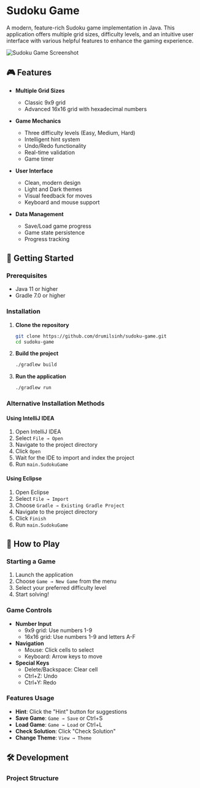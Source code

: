 # Sudoku Game

A modern, feature-rich Sudoku game implementation in Java. This application offers multiple grid sizes, difficulty levels, and an intuitive user interface with various helpful features to enhance the gaming experience.

![Sudoku Game Screenshot](screenshots/game.png)

## 🎮 Features

- **Multiple Grid Sizes**
  - Classic 9x9 grid
  - Advanced 16x16 grid with hexadecimal numbers

- **Game Mechanics**
  - Three difficulty levels (Easy, Medium, Hard)
  - Intelligent hint system
  - Undo/Redo functionality
  - Real-time validation
  - Game timer

- **User Interface**
  - Clean, modern design
  - Light and Dark themes
  - Visual feedback for moves
  - Keyboard and mouse support

- **Data Management**
  - Save/Load game progress
  - Game state persistence
  - Progress tracking

## 🚀 Getting Started

### Prerequisites

- Java 11 or higher
- Gradle 7.0 or higher

### Installation

1. **Clone the repository**
   ```bash
   git clone https://github.com/drumilsinh/sudoku-game.git
   cd sudoku-game
   ```

2. **Build the project**
   ```bash
   ./gradlew build
   ```

3. **Run the application**
   ```bash
   ./gradlew run
   ```

### Alternative Installation Methods

#### Using IntelliJ IDEA
1. Open IntelliJ IDEA
2. Select `File → Open`
3. Navigate to the project directory
4. Click `Open`
5. Wait for the IDE to import and index the project
6. Run `main.SudokuGame`

#### Using Eclipse
1. Open Eclipse
2. Select `File → Import`
3. Choose `Gradle → Existing Gradle Project`
4. Navigate to the project directory
5. Click `Finish`
6. Run `main.SudokuGame`

## 🎯 How to Play

### Starting a Game
1. Launch the application
2. Choose `Game → New Game` from the menu
3. Select your preferred difficulty level
4. Start solving!

### Game Controls
- **Number Input**
  - 9x9 grid: Use numbers 1-9
  - 16x16 grid: Use numbers 1-9 and letters A-F
- **Navigation**
  - Mouse: Click cells to select
  - Keyboard: Arrow keys to move
- **Special Keys**
  - Delete/Backspace: Clear cell
  - Ctrl+Z: Undo
  - Ctrl+Y: Redo

### Features Usage
- **Hint**: Click the "Hint" button for suggestions
- **Save Game**: `Game → Save` or Ctrl+S
- **Load Game**: `Game → Load` or Ctrl+L
- **Check Solution**: Click "Check Solution"
- **Change Theme**: `View → Theme`

## 🛠️ Development

### Project Structure 
